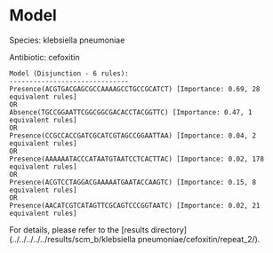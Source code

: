 
# Model

Species: klebsiella pneumoniae

Antibiotic: cefoxitin

```
Model (Disjunction - 6 rules):
------------------------------
Presence(ACGTGACGAGCGCCAAAAGCCTGCCGCATCT) [Importance: 0.69, 28 equivalent rules]
OR
Absence(TGCCGGAATTCGGCGGCGACACCTACGGTTC) [Importance: 0.47, 1 equivalent rules]
OR
Presence(CCGCCACCGATCGCATCGTAGCCGGAATTAA) [Importance: 0.04, 2 equivalent rules]
OR
Presence(AAAAAATACCCATAATGTAATCCTCACTTAC) [Importance: 0.02, 178 equivalent rules]
OR
Presence(ACGTCCTAGGACGAAAAATGAATACCAAGTC) [Importance: 0.15, 8 equivalent rules]
OR
Presence(AACATCGTCATAGTTCGCAGTCCCGGTAATC) [Importance: 0.02, 21 equivalent rules]

```

For details, please refer to the [results directory](../../../../../results/scm_b/klebsiella pneumoniae/cefoxitin/repeat_2/).

